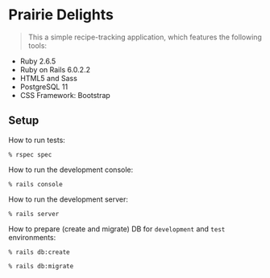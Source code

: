 # Prairie Delights

> This a simple recipe-tracking application, which features the following tools:

* Ruby 2.6.5
* Ruby on Rails 6.0.2.2
* HTML5 and Sass
* PostgreSQL 11
* CSS Framework: Bootstrap

## Setup

How to run tests:

```
% rspec spec
```

How to run the development console:

```
% rails console
```

How to run the development server:

```
% rails server
```

How to prepare (create and migrate) DB for `development` and `test` environments:

```
% rails db:create

% rails db:migrate
```